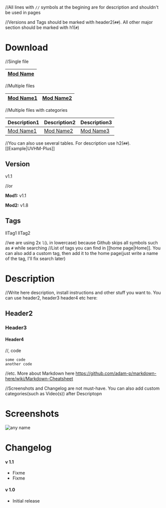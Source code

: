 //All lines with `//` symbols at the begining are for description and shouldn't be used in pages

//Versions and Tags should be marked with header2(`##`). All other major section should be marked with h1(`#`)

# Download

//Single file

[Mod Name](url) |
----|

//Multiple files

[Mod Name1](url) | [Mod Name2](url)
----|----

//Multiple files with categories

Description1 | Description2 | Description3
----|----|----
[Mod Name1](url) | [Mod Name2](url) | [Mod Name3](url)

//You can also use several tables. For description use h2(`##`). [[Example|UVHM-Plus]]

## Version
v1.1

//or

**Mod1:** v1.1 

**Mod2:** v1.8

## Tags
llTag1 llTag2

//we are using 2x `l`(`L` in lowercase) because Github skips all symbols such as `#` while searching
//List of tags you can find in [[home page|Home]]. You can also add a custom tag, then add it to the home page(just write a name of the tag, I'll fix search later)

# Description
//Write here description, install instructions and other stuff you want to. You can use header2, header3 header4 etc here:
## Header2
### Header3
#### Header4
//, code
```
some code
another code
```
//etc. More about Markdown here https://github.com/adam-p/markdown-here/wiki/Markdown-Cheatsheet

//Screenshots and Changelog are not must-have. You can also add custom categories(such as Video(s)) after Descriptopn

# Screenshots
![any name](http://3.bp.blogspot.com/-3ghyra88vi8/UGfwf_D7UTI/AAAAAAAADEQ/iF31Eb2hZ2w/s1600/borderlands2.jpg)

# Changelog
#### v 1.1
* Fixme
* Fixme

#### v 1.0
* Initial release